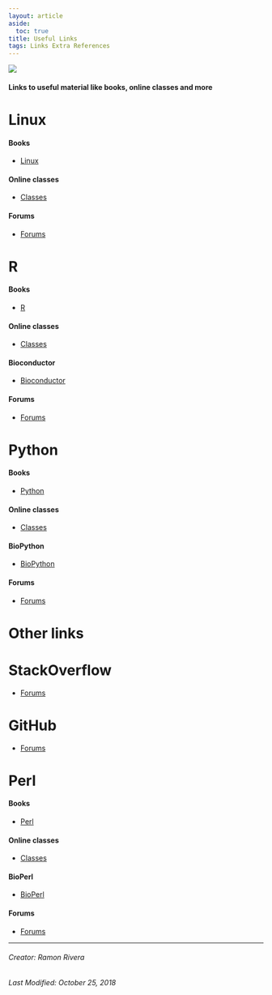 ```yaml
---
layout: article
aside:
  toc: true
title: Useful Links
tags: Links Extra References
---
```

 
![](https://i.imgur.com/KMVYY8O.png)    

#### Links to useful material like books, online classes and more

# Linux
#### Books
- [Linux]()
#### Online classes
- [Classes]()
#### Forums
- [Forums]()  

# R
#### Books
- [R]()
#### Online classes
- [Classes]()
#### Bioconductor
- [Bioconductor]()
#### Forums
- [Forums]()

# Python
#### Books
- [Python]()
#### Online classes
- [Classes]()
#### BioPython
- [BioPython]()
#### Forums
- [Forums]()  
  
#                           Other links

# StackOverflow
- [Forums]()

# GitHub
- [Forums]()  

# Perl
#### Books
- [Perl]()
#### Online classes
- [Classes]()
#### BioPerl
- [BioPerl]()
#### Forums
- [Forums]()


---
###### Creator: Ramon Rivera  
###### Last Modified: October 25, 2018  
